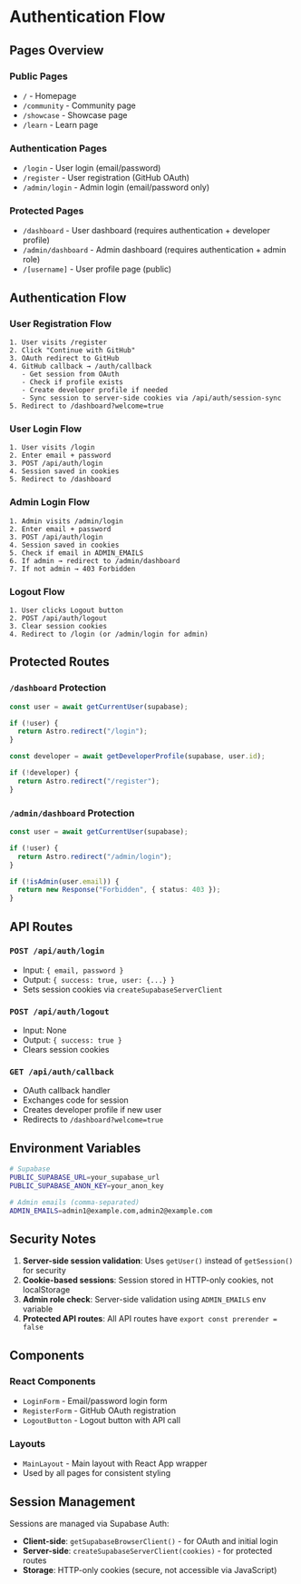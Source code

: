 # Authentication Flow

## Pages Overview

### Public Pages

- `/` - Homepage
- `/community` - Community page
- `/showcase` - Showcase page
- `/learn` - Learn page

### Authentication Pages

- `/login` - User login (email/password)
- `/register` - User registration (GitHub OAuth)
- `/admin/login` - Admin login (email/password only)

### Protected Pages

- `/dashboard` - User dashboard (requires authentication + developer profile)
- `/admin/dashboard` - Admin dashboard (requires authentication + admin role)
- `/[username]` - User profile page (public)

## Authentication Flow

### User Registration Flow

```
1. User visits /register
2. Click "Continue with GitHub"
3. OAuth redirect to GitHub
4. GitHub callback → /auth/callback
   - Get session from OAuth
   - Check if profile exists
   - Create developer profile if needed
   - Sync session to server-side cookies via /api/auth/session-sync
5. Redirect to /dashboard?welcome=true
```

### User Login Flow

```
1. User visits /login
2. Enter email + password
3. POST /api/auth/login
4. Session saved in cookies
5. Redirect to /dashboard
```

### Admin Login Flow

```
1. Admin visits /admin/login
2. Enter email + password
3. POST /api/auth/login
4. Session saved in cookies
5. Check if email in ADMIN_EMAILS
6. If admin → redirect to /admin/dashboard
7. If not admin → 403 Forbidden
```

### Logout Flow

```
1. User clicks Logout button
2. POST /api/auth/logout
3. Clear session cookies
4. Redirect to /login (or /admin/login for admin)
```

## Protected Routes

### `/dashboard` Protection

```typescript
const user = await getCurrentUser(supabase);

if (!user) {
  return Astro.redirect("/login");
}

const developer = await getDeveloperProfile(supabase, user.id);

if (!developer) {
  return Astro.redirect("/register");
}
```

### `/admin/dashboard` Protection

```typescript
const user = await getCurrentUser(supabase);

if (!user) {
  return Astro.redirect("/admin/login");
}

if (!isAdmin(user.email)) {
  return new Response("Forbidden", { status: 403 });
}
```

## API Routes

### `POST /api/auth/login`

- Input: `{ email, password }`
- Output: `{ success: true, user: {...} }`
- Sets session cookies via `createSupabaseServerClient`

### `POST /api/auth/logout`

- Input: None
- Output: `{ success: true }`
- Clears session cookies

### `GET /api/auth/callback`

- OAuth callback handler
- Exchanges code for session
- Creates developer profile if new user
- Redirects to `/dashboard?welcome=true`

## Environment Variables

```bash
# Supabase
PUBLIC_SUPABASE_URL=your_supabase_url
PUBLIC_SUPABASE_ANON_KEY=your_anon_key

# Admin emails (comma-separated)
ADMIN_EMAILS=admin1@example.com,admin2@example.com
```

## Security Notes

1. **Server-side session validation**: Uses `getUser()` instead of `getSession()` for security
2. **Cookie-based sessions**: Session stored in HTTP-only cookies, not localStorage
3. **Admin role check**: Server-side validation using `ADMIN_EMAILS` env variable
4. **Protected API routes**: All API routes have `export const prerender = false`

## Components

### React Components

- `LoginForm` - Email/password login form
- `RegisterForm` - GitHub OAuth registration
- `LogoutButton` - Logout button with API call

### Layouts

- `MainLayout` - Main layout with React App wrapper
- Used by all pages for consistent styling

## Session Management

Sessions are managed via Supabase Auth:

- **Client-side**: `getSupabaseBrowserClient()` - for OAuth and initial login
- **Server-side**: `createSupabaseServerClient(cookies)` - for protected routes
- **Storage**: HTTP-only cookies (secure, not accessible via JavaScript)
